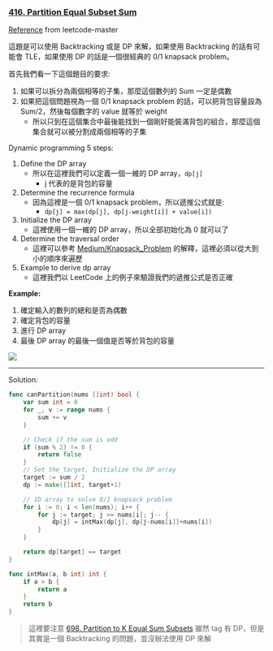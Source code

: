 ### [416. Partition Equal Subset Sum]

[Reference] from leetcode-master

這題是可以使用 Backtracking 或是 DP 來解，如果使用 Backtracking 的話有可能會 TLE，如果使用 DP 的話是一個很經典的 0/1 knapsack problem。

首先我們看一下這個題目的要求:
1.  如果可以拆分為兩個相等的子集，那麼這個數列的 Sum 一定是偶數
2.  如果把這個問題視為一個 0/1 knapsack problem 的話，可以把背包容量設為 Sum/2，然後每個數字的 value 就等於 weight
    -   所以只到在這個集合中最後能找到一個剛好能裝滿背包的組合，那麼這個集合就可以被分割成兩個相等的子集

Dynamic programming 5 steps:

1.  Define the DP array
    -   所以在這裡我們可以定義一個一維的 DP array，`dp[j]`
        -   j 代表的是背包的容量
2.  Determine the recurrence formula
    -   因為這裡是一個 0/1 knapsack problem，所以遞推公式就是:
        -   `dp[j] = max(dp[j], dp[j-weight[i]] + value[i])`
3.  Initialize the DP array
    -   這裡使用一個一維的 DP array，所以全部初始化為 0 就可以了
4.  Determine the traversal order
    -   這裡可以參考 [Medium/Knapsack_Problem] 的解釋，這裡必須以從大到小的順序來遍歷
5.  Example to derive dp array
    -   這裡我們以 LeetCode 上的例子來驗證我們的遞推公式是否正確

**Example:**

1.  確定輸入的數列的總和是否為偶數 
2.  確定背包的容量 
3.  進行 DP array
4.  最後 DP array 的最後一個值是否等於背包的容量

![](https://camo.githubusercontent.com/1d7435a66b1577cb90c8b5abfb1297adbd0919cfcc1eb3f9bf95576013d9d3cd/68747470733a2f2f636f64652d7468696e6b696e672d313235333835353039332e66696c652e6d7971636c6f75642e636f6d2f706963732f32303231303131303130343234303534352e706e67)


---

Solution:

```go
func canPartition(nums []int) bool {
	var sum int = 0
	for _, v := range nums {
		sum += v
	}

    // Check if the sum is odd
	if (sum % 2) != 0 {
		return false
	}
    // Set the target, Initialize the DP array
	target := sum / 2
	dp := make([]int, target+1)

    // 1D array to solve 0/1 knapsack problem
	for i := 0; i < len(nums); i++ {
		for j := target; j >= nums[i]; j-- {
			dp[j] = intMax(dp[j], dp[j-nums[i]]+nums[i])
		}
	}

	return dp[target] == target
}

func intMax(a, b int) int {
	if a > b {
		return a
	}
	return b
}
```

[416. Partition Equal Subset Sum]: https://leetcode.com/problems/partition-equal-subset-sum/
[Medium/Knapsack_Problem]: ./Knapsack_Problem.md

[Reference]: https://github.com/youngyangyang04/leetcode-master/blob/master/problems/0416.%E5%88%86%E5%89%B2%E7%AD%89%E5%92%8C%E5%AD%90%E9%9B%86.md

> 這裡要注意 [698. Partition to K Equal Sum Subsets] 雖然 tag 有 DP，但是其實是一個 Backtracking 的問題，並沒辦法使用 DP 來解


[698. Partition to K Equal Sum Subsets]: https://leetcode.com/problems/partition-to-k-equal-sum-subsets/